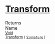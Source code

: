# [Transform](./NormalizeRotation-100663779.md)


Returns<img width=500/>Name
<br>
<sub>[Void](https://docs.microsoft.com/en-us/dotnet/api/System.Void)</sub><img width=500/><sub>[Transform](./NormalizeRotation-100663779.md) ( [`Signature`](./../../../../Signature.md) )</sub><br>


